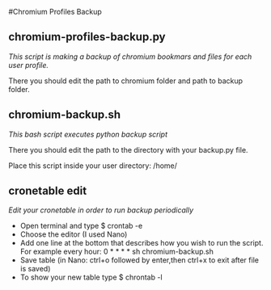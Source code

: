#Chromium Profiles Backup

## chromium-profiles-backup.py
*This script is making a backup of chromium bookmars and files for each user profile.*

There you should edit the path to chromium folder and path to backup folder.

## chromium-backup.sh
*This bash script executes python backup script*

There you should edit the path to the directory with your backup.py file.

Place this script inside your user directory: /home/<user name>

## cronetable edit
*Edit your cronetable in order to run backup periodically*

* Open terminal and type $ crontab -e
* Choose the editor (I used Nano)
* Add one line at the bottom that describes how you wish to run the script. For example every hour: 0 * * * * sh chromium-backup.sh
* Save table (in Nano: ctrl+o followed by enter,then ctrl+x to exit after file is saved)
* To show your new table type $ chrontab -l
